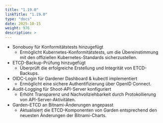 ```yaml
---
title: "1.19.0"
linkTitle: "1.19.0"
type: "docs"
date: 2025-10-15
weight: 976
description: >
---
```


- Sonobuoy für Konformitätstests hinzugefügt 
	- Ermöglicht Kubernetes-Konformitätstests, um die Übereinstimmung mit den offiziellen Kubernetes-Standards sicherzustellen.
- ETCD-Backup-Prüfung hinzugefügt 
	- Überprüft die erfolgreiche Erstellung und Integrität von ETCD-Backups.
- OIDC-Login für Gardener Dashboard & kubectl implementiert 
	- Ermöglicht eine sichere Authentifizierung über OpenID Connect.
- Audit-Logging für Shoot-API-Server konfiguriert 
	- Erhöht Transparenz und Nachvollziehbarkeit durch Protokollierung von API-Server-Aktivitäten.
- Garden-ETCD an Bitnami-Änderungen angepasst 
	- Aktualisiert die ETCD-Komponenten von Garden entsprechend den neuesten Änderungen der Bitnami-Charts.
